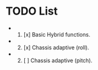 # TODO List

- 1. [x] Basic Hybrid functions.
- 2. [x] Chassis adaptive (roll).
- 2. [ ] Chassis adaptive (pitch).